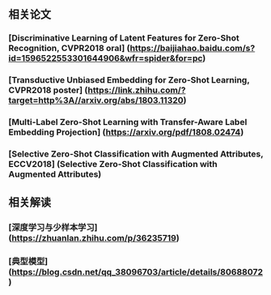 ## 相关论文
### [Discriminative Learning of Latent Features for Zero-Shot Recognition, CVPR2018 oral] (https://baijiahao.baidu.com/s?id=1596522553301644906&wfr=spider&for=pc)
### [Transductive Unbiased Embedding for Zero-Shot Learning, CVPR2018 poster] (https://link.zhihu.com/?target=http%3A//arxiv.org/abs/1803.11320)
### [Multi-Label Zero-Shot Learning with Transfer-Aware Label Embedding Projection] (https://arxiv.org/pdf/1808.02474)
### [Selective Zero-Shot Classification with Augmented Attributes, ECCV2018] (Selective Zero-Shot Classification with Augmented Attributes)
## 相关解读
### [深度学习与少样本学习] (https://zhuanlan.zhihu.com/p/36235719)
### [典型模型] (https://blog.csdn.net/qq_38096703/article/details/80688072)
